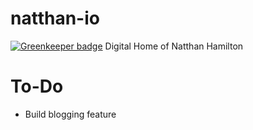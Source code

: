 # natthan-io

[![Greenkeeper badge](https://badges.greenkeeper.io/natthanhamilton/natthan-io.svg)](https://greenkeeper.io/)
Digital Home of Natthan Hamilton

# To-Do

-   Build blogging feature
